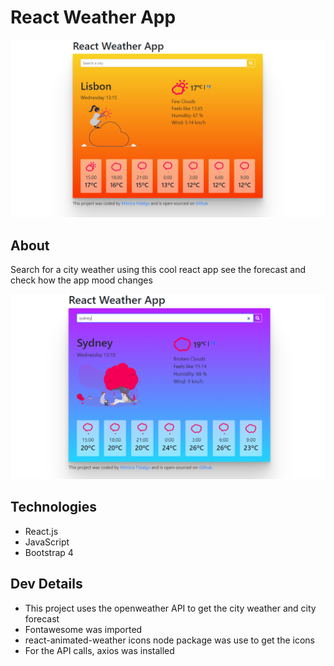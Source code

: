 # React Weather App

![React Weather App](src/assets/react-weather-app1.PNG "Title")

## About

Search for a city weather using this cool react app see the forecast and check how the app mood changes

![React Weather App Sydneys](src/assets/react-weather-app2.PNG "Title")

## Technologies

- React.js
- JavaScript
- Bootstrap 4

## Dev Details

- This project uses the openweather API to get the city weather and city forecast
- Fontawesome was imported
- react-animated-weather icons node package was use to get the icons
- For the API calls, axios was installed
